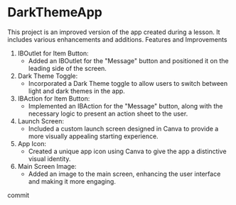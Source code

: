 # DarkThemeApp

This project is an improved version of the app created during a lesson. It includes various enhancements and additions.
Features and Improvements
1. IBOutlet for Item Button:
    * Added an IBOutlet for the "Message" button and positioned it on the leading side of the screen.
2. Dark Theme Toggle:
    * Incorporated a Dark Theme toggle to allow users to switch between light and dark themes in the app.
3. IBAction for Item Button:
    * Implemented an IBAction for the "Message" button, along with the necessary logic to present an action sheet to the user.
4. Launch Screen:
    * Included a custom launch screen designed in Canva to provide a more visually appealing starting experience.
5. App Icon:
    * Created a unique app icon using Canva to give the app a distinctive visual identity.
6. Main Screen Image:
    * Added an image to the main screen, enhancing the user interface and making it more engaging.

commit 
